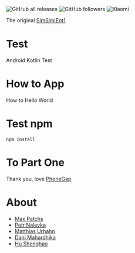 ![GitHub all releases](https://img.shields.io/github/downloads/simsimient1/test-android/total?logo=GitHub&link=https%3A%2F%2Fgithub.com%2Fsimsimient1%2Ftest-android%2Freleases)
![GitHub followers](https://img.shields.io/github/followers/simsimient1)
![Xiaomi](https://img.shields.io/badge/xiaomi-soon-brightorange?style=flat&logo=Xiaomi&logoColor=white&label=MIUI%2015&color=orange&link=https%3A%2F%2Fwww.mi.com%2Fru%2Fmiui)

The original [SimSimiEnt1](https://github.com/simsimient1/test-android)
# Test
Android Kotlin Test
# How to App
How to Hello World
# Test npm
`npm install`
# To Part One
Thank you, love [PhoneGap](https://github.com/bysoft/android-phonegap-helloworld/tree/master)
# About
* [Max Patchs](https://youtube.com/@Windows10-tutorialsBlogspot)
* [Petr Nalevka](https://github.com/petrnalevka)
* [Matthias Urhahn](https://github.com/d4rken)
* [Dani Mahardhika](https://github.com/danimahardhika)
* [Hu Shenghao](https://github.com/hushenghao)
